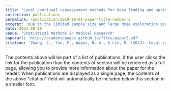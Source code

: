 ```yaml
---
title: "Local continual reassessment methods for dose finding and optimization in drug-combination trials"
collection: publications
permalink: /publication/2010-10-01-paper-title-number-2
excerpt: 'Due to the limited sample size and large dose exploration space, obtaining a desirable dose combination is a challenging task in the early development of combination treatments for cancer patients. Most existing designs for optimizing the dose combination are model-based, requiring significant efforts to elicit parameters or prior distributions. Model-based designs also rely on intensive model calibration and may yield unstable performance in the case of model misspecification or sparse data. We propose to employ local, underparameterized models for dose exploration to reduce the hurdle of model calibration and enhance the design robustness. Building upon the framework of the partial ordering continual reassessment method, we develop local data-based continual reassessment method designs for identifying the maximum tolerated dose combination, using toxicity only, and the optimal biological dose combination, using both toxicity and efficacy, respectively. The local data-based continual reassessment method designs only model the local data from neighboring dose combinations. Therefore, they are flexible in estimating the local space and circumventing unstable characterization of the entire dose-exploration surface.'
date: 2023-08-18
venue: 'Statistical Methods in Medical Research'
paperurl: 'http://academicpages.github.io/files/paper2.pdf'
citation: 'Zhang, J., Yan, F., Wages, N. A., & Lin, R. (2023). Local continual reassessment methods for dose finding and optimization in drug-combination trials. Statistical Methods in Medical Research, 32(10), 2049-2063.'
---
```


The contents above will be part of a list of publications, if the user clicks the link for the publication than the contents of section will be rendered as a full page, allowing you to provide more information about the paper for the reader. When publications are displayed as a single page, the contents of the above "citation" field will automatically be included below this section in a smaller font.
